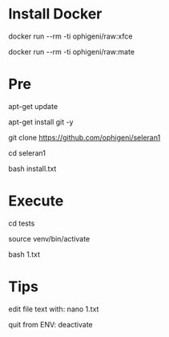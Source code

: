 # Install Docker

docker run --rm -ti ophigeni/raw:xfce

docker run --rm -ti ophigeni/raw:mate


# Pre

apt-get update

apt-get install git -y

git clone https://github.com/ophigeni/seleran1

cd seleran1

bash install.txt

# Execute

cd tests

source venv/bin/activate

bash 1.txt

# Tips

edit file text with: nano 1.txt

quit from ENV: deactivate















